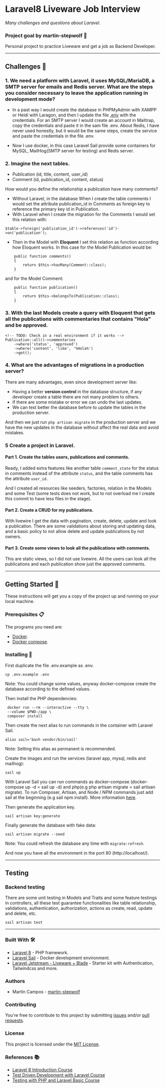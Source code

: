 # Laravel8 Liveware Job Interview

_Many challenges and questions about Laravel._

### Project goal by martin-stepwolf :goal_net:

Personal project to practice Liveware and get a job as Backend Developer.

---

## Challenges :star2:

### 1. We need a platform with Laravel, it uses MySQL/MariaDB, a SMTP server for emails and Redis server.  What are the steps you consider necessary to leave the application running in development mode?

- In a past way I would create the database in PHPMyAdmin with XAMPP or Heidi with Laragon, and then I update the file [.env](.env) with the credentials. For an SMTP server I would create an account in Mailtrap, copy the credentials and paste it in the sam file .env. About Redis, I have never used honestly, but it would be the same steps, create the service and paste the credentials in the file .env.

- Now I use docker, in this case Laravel Sail provide some containers for MySQL, MailHog(SMTP server for testing) and Redis server.

### 2. Imagine the next tables.

- Publication (id, title, content, user_id)
- Comment (id, publication_id, content, status)

How would you define the relationship a publication have many comments?

- Without Laravel, in the database When I create the table comments I would set the attribute publication_id in Comments as foreign key to reference the primary key id in Publication.
- With Laravel when I create the migration for the Comments I would set this relation with:
```
$table->foreign('publication_id')->references('id')->on('publication');
```

- Then in the Model with **Eloquent** I set this relation as function according how Eloquent works.
In this case for the Model Publication would be:
```
    public function comments() 
    {
        return $this->hasMany(Comment::class);
    }
```
and for the Model Comment:
```
    public function publication()
    {
        return $this->belongsTo(Publication::class);
    }
```

### 3. With the last Models create a query with Eloquent that gets all the publications with commentaries that contains "Hola" and be approved.

```
<!-- TODO: Check in a real environment if it works -->
Publication::all()->commentaries
    ->where('status', 'approved')
    ->where('content', 'like', '%Hola%')
    ->get();
```

### 4. What are the advantages of migrations in a production server?

There are many advantages, even since development server like:

- Having a better **version control** in the database structure, if any developer create a table there are not many problem to others.
- If there are some mistake or error we can undo the last updates.
- We can test better the database before to update the tables in the production server.

And then we just run `php artisan migrate` in the production server and we have the new updates in the database without affect the real data and avoid mistakes.

### 5 Create a project in Laravel.

#### Part 1. Create the tables users, publications and comments.

Ready, I added extra features like another table `comment_state` for the status in comments instead of the attribute `status`, and the table comments has the attribute `user_id`.

And I created all resources like seeders, factories, relation in the Models and some Test (some tests does not work, but to not overload me I create this commit to have less files in the stage).

#### Part 2. Create a CRUD for my publications.

With livewire I get the data with pagination, create, delete, update and look a publication. There are some validations about storing and updating data, and a basic policy to not allow delete and update publications by not owners.

#### Part 3. Create some views to look all the publications with comments.

This are static views, so I did not use livewire. All the users can look all the publications and each publication show just the approved comments.

---

## Getting Started :rocket:

These instructions will get you a copy of the project up and running on your local machine.

### Prerequisites :clipboard:

The programs you need are:

-   [Docker](https://www.docker.com/get-started).
-   [Docker compose](https://docs.docker.com/compose/install/).

### Installing 🔧

First duplicate the file .env.example as .env.

```
cp .env.example .env
```

Note: You could change some values, anyway docker-compose create the database according to the defined values.

Then install the PHP dependencies:

```
 docker run --rm --interactive --tty \
 --volume $PWD:/app \
 composer install
```

Then create the next alias to run commands in the container with Laravel Sail.

```
alias sail='bash vendor/bin/sail'
```

Note: Setting this alias as permanent is recommended.  

Create the images and run the services (laravel app, mysql, redis and mailhog):

```
sail up
```

With Laravel Sail you can run commands as docker-compose (docker-compose up -d = sail up -d) and php(e.g php artisan migrate = sail artisan migrate). To run Composer, Artisan, and Node / NPM commands just add sail at the beginning (e.g sail npm install). More information [here](https://laravel.com/docs/8.x/sail).

Then generate the application key.

```
sail artisan key:generate
```

Finally generate the database with fake data:

```
sail artisan migrate --seed
```

Note: You could refresh the database any time with `migrate:refresh`.

And now you have all the environment in the port 80 (http://localhost/).

---

## Testing

### Backend testing

There are some unit testing in Models and Traits and some feature testings in controllers, all these test guarantee functionalities like table relationship, validations, authentication, authorization, actions as create, read, update and delete, etc. 

```
sail artisan test
```

---

### Built With 🛠️

-   [Laravel 8](https://laravel.com/docs/8.x/releases/) - PHP framework.
-   [Laravel Sail](https://laravel.com/docs/8.x/sail) - Docker development environment.
-   [Laravel Jetstream - Liveware + Blade](https://jetstream.laravel.com/2.x/introduction.html#livewire-blade) - Starter kit with Authentication, Tailwindcss and more.

### Authors

-   Martín Campos - [martin-stepwolf](https://github.com/martin-stepwolf)

### Contributing

You're free to contribute to this project by submitting [issues](https://github.com/martin-stepwolf/laravel8-api-quotes/issues) and/or [pull requests](https://github.com/martin-stepwolf/laravel8-api-quotes/pulls).

### License

This project is licensed under the [MIT License](https://choosealicense.com/licenses/mit/).

### References :books:

- [Laravel 8 Introduction Course](https://platzi.com/clases/intro-laravel/)
- [Test Driven Development with Laravel Course](https://platzi.com/clases/laravel-tdd/)
- [Testing with PHP and Laravel Basic Course](https://platzi.com/clases/laravel-testing/)
